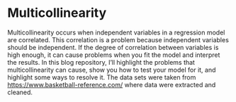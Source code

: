 # Multicollinearity

Multicollinearity occurs when independent variables in a regression model are correlated. 
This correlation is a problem because independent variables should be independent. If the degree of correlation 
between variables is high enough, 
it can cause problems when you fit the model and interpret the results.
In this blog repository, I’ll highlight the problems that multicollinearity can cause, show you how to test your model for it, and highlight some ways to resolve it. 
The data sets were taken from https://www.basketball-reference.com/ where data were extracted and cleaned. 
